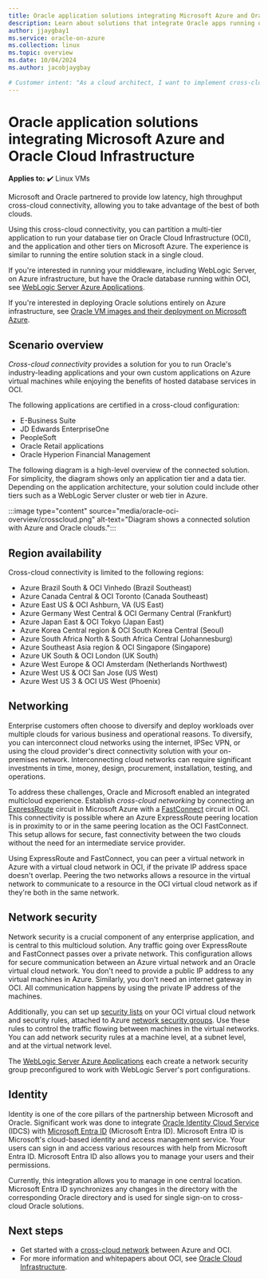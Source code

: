 ```yaml
---
title: Oracle application solutions integrating Microsoft Azure and Oracle Cloud Infrastructure
description: Learn about solutions that integrate Oracle apps running on Microsoft Azure with databases in Oracle Cloud Infrastructure (OCI).
author: jjaygbay1
ms.service: oracle-on-azure
ms.collection: linux
ms.topic: overview
ms.date: 10/04/2024
ms.author: jacobjaygbay
 
# Customer intent: "As a cloud architect, I want to implement cross-cloud connectivity between Oracle applications on Azure and databases in OCI, so that I can leverage the strengths of both platforms while ensuring secure and efficient communication between the environments."
---
```

# Oracle application solutions integrating Microsoft Azure and Oracle Cloud Infrastructure 

**Applies to:** :heavy_check_mark: Linux VMs

Microsoft and Oracle partnered to provide low latency, high throughput cross-cloud connectivity, allowing you to take advantage of the best of both clouds.

Using this cross-cloud connectivity, you can partition a multi-tier application to run your database tier on Oracle Cloud Infrastructure (OCI), and the application and other tiers on Microsoft Azure. The experience is similar to running the entire solution stack in a single cloud.

If you're interested in running your middleware, including WebLogic Server, on Azure infrastructure, but have the Oracle database running within OCI, see [WebLogic Server Azure Applications](oracle-weblogic.md).

If you're interested in deploying Oracle solutions entirely on Azure infrastructure, see [Oracle VM images and their deployment on Microsoft Azure](oracle-vm-solutions.md).

## Scenario overview

*Cross-cloud connectivity* provides a solution for you to run Oracle's industry-leading applications and your own custom applications on Azure virtual machines while enjoying the benefits of hosted database services in OCI.

The following applications are certified in a cross-cloud configuration:

- E-Business Suite
- JD Edwards EnterpriseOne
- PeopleSoft
- Oracle Retail applications
- Oracle Hyperion Financial Management

The following diagram is a high-level overview of the connected solution. For simplicity, the diagram shows only an application tier and a data tier. Depending on the application architecture, your solution could include other tiers such as a WebLogic Server cluster or web tier in Azure.

:::image type="content" source="media/oracle-oci-overview/crosscloud.png" alt-text="Diagram shows a connected solution with Azure and Oracle clouds.":::

## Region availability

Cross-cloud connectivity is limited to the following regions:

- Azure Brazil South & OCI Vinhedo (Brazil Southeast)
- Azure Canada Central & OCI Toronto (Canada Southeast)
- Azure East US & OCI Ashburn, VA (US East)
- Azure Germany West Central & OCI Germany Central (Frankfurt)
- Azure Japan East & OCI Tokyo (Japan East)
- Azure Korea Central region & OCI South Korea Central (Seoul)
- Azure South Africa North & South Africa Central (Johannesburg)
- Azure Southeast Asia region & OCI Singapore (Singapore)
- Azure UK South & OCI London (UK South)
- Azure West Europe & OCI Amsterdam (Netherlands Northwest)
- Azure West US & OCI San Jose (US West)
- Azure West US 3 & OCI US West (Phoenix)

## Networking

Enterprise customers often choose to diversify and deploy workloads over multiple clouds for various business and operational reasons. To diversify, you can interconnect cloud networks using the internet, IPSec VPN, or using the cloud provider's direct connectivity solution with your on-premises network. Interconnecting cloud networks can require significant investments in time, money, design, procurement, installation, testing, and operations.

To address these challenges, Oracle and Microsoft enabled an integrated multicloud experience. Establish *cross-cloud networking* by connecting an [ExpressRoute](/azure/expressroute/expressroute-introduction) circuit in Microsoft Azure with a [FastConnect](https://docs.cloud.oracle.com/iaas/Content/Network/Concepts/fastconnectoverview.htm) circuit in OCI. This connectivity is possible where an Azure ExpressRoute peering location is in proximity to or in the same peering location as the OCI FastConnect. This setup allows for secure, fast connectivity between the two clouds without the need for an intermediate service provider.

Using ExpressRoute and FastConnect, you can peer a virtual network in Azure with a virtual cloud network in OCI, if the private IP address space doesn't overlap. Peering the two networks allows a resource in the virtual network to communicate to a resource in the OCI virtual cloud network as if they're both in the same network.

## Network security

Network security is a crucial component of any enterprise application, and is central to this multicloud solution. Any traffic going over ExpressRoute and FastConnect passes over a private network. This configuration allows for secure communication between an Azure virtual network and an Oracle virtual cloud network. You don't need to provide a public IP address to any virtual machines in Azure. Similarly, you don't need an internet gateway in OCI. All communication happens by using the private IP address of the machines.

Additionally, you can set up [security lists](https://docs.cloud.oracle.com/iaas/Content/Network/Concepts/securitylists.htm) on your OCI virtual cloud network and security rules, attached to Azure [network security groups](/azure/virtual-network/network-security-groups-overview). Use these rules to control the traffic flowing between machines in the virtual networks. You can add network security rules at a machine level, at a subnet level, and at the virtual network level.

The [WebLogic Server Azure Applications](oracle-weblogic.md) each create a network security group preconfigured to work with WebLogic Server's port configurations.

## Identity

Identity is one of the core pillars of the partnership between Microsoft and Oracle. Significant work was done to integrate [Oracle Identity Cloud Service](https://docs.oracle.com/en/cloud/paas/identity-cloud/index.html) (IDCS) with [Microsoft Entra ID](/azure/active-directory/) (Microsoft Entra ID). Microsoft Entra ID is Microsoft's cloud-based identity and access management service. Your users can sign in and access various resources with help from Microsoft Entra ID. Microsoft Entra ID also allows you to manage your users and their permissions.

Currently, this integration allows you to manage in one central location. Microsoft Entra ID synchronizes any changes in the directory with the corresponding Oracle directory and is used for single sign-on to cross-cloud Oracle solutions.

## Next steps

- Get started with a [cross-cloud network](configure-azure-oci-networking.md) between Azure and OCI.
- For more information and whitepapers about OCI, see [Oracle Cloud Infrastructure](https://docs.cloud.oracle.com/iaas/Content/home.htm).
